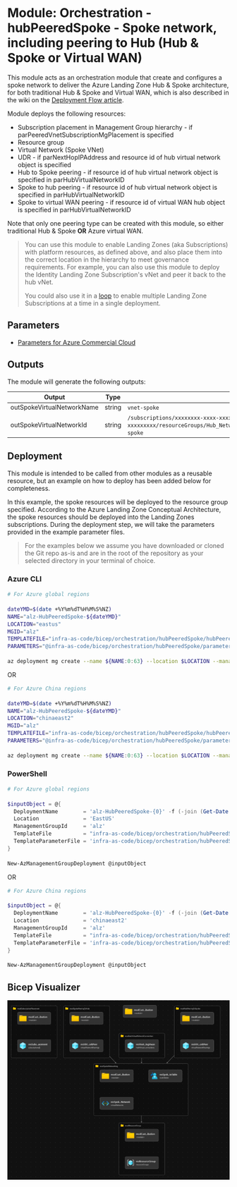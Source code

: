 # Module: Orchestration - hubPeeredSpoke - Spoke network, including peering to Hub (Hub & Spoke or Virtual WAN)

This module acts as an orchestration module that create and configures a spoke network to deliver the Azure Landing Zone Hub & Spoke architecture, for both traditional Hub & Spoke and Virtual WAN, which is also described in the wiki on the [Deployment Flow article](https://github.com/Azure/ALZ-Bicep/wiki/DeploymentFlow).

Module deploys the following resources:

- Subscription placement in Management Group hierarchy - if parPeeredVnetSubscriptionMgPlacement is specified
- Resource group
- Virtual Network (Spoke VNet)
- UDR - if parNextHopIPAddress and resource id of hub virtual network object is specified
- Hub to Spoke peering - if resource id of hub virtual network object is specified in parHubVirtualNetworkID
- Spoke to hub peering - if resource id of hub virtual network object is specified in parHubVirtualNetworkID
- Spoke to virtual WAN peering - if resource id of virtual WAN hub object is specified in parHubVirtualNetworkID

Note that only one peering type can be created with this module, so either traditional Hub & Spoke **OR** Azure virtual WAN.

<!-- markdownlint-disable -->

> You can use this module to enable Landing Zones (aka Subscriptions) with platform resources, as defined above, and also place them into the correct location in the hierarchy to meet governance requirements. For example, you can also use this module to deploy the Identity Landing Zone Subscription's vNet and peer it back to the hub vNet.
>
> You could also use it in a [loop](https://learn.microsoft.com/azure/azure-resource-manager/bicep/loops) to enable multiple Landing Zone Subscriptions at a time in a single deployment.

<!-- markdownlint-restore -->

## Parameters

- [Parameters for Azure Commercial Cloud](generateddocs/hubPeeredSpoke.bicep.md)

## Outputs

The module will generate the following outputs:

| Output                     | Type   | Example                                                                                                                                      |
| -------------------------- | ------ | -------------------------------------------------------------------------------------------------------------------------------------------- |
| outSpokeVirtualNetworkName | string | `vnet-spoke`                                                                                                                                 |
| outSpokeVirtualNetworkId   | string | `/subscriptions/xxxxxxxx-xxxx-xxxx-xxxxx-xxxxxxxxx/resourceGroups/Hub_Networking_POC/providers/Microsoft.Network/virtualNetworks/vnet-spoke` |

## Deployment

This module is intended to be called from other modules as a reusable resource, but an example on how to deploy has been added below for completeness.

In this example, the spoke resources will be deployed to the resource group specified. According to the Azure Landing Zone Conceptual Architecture, the spoke resources should be deployed into the Landing Zones subscriptions. During the deployment step, we will take the parameters provided in the example parameter files.

> For the examples below we assume you have downloaded or cloned the Git repo as-is and are in the root of the repository as your selected directory in your terminal of choice.

### Azure CLI

```bash
# For Azure global regions

dateYMD=$(date +%Y%m%dT%H%M%S%NZ)
NAME="alz-HubPeeredSpoke-${dateYMD}"
LOCATION="eastus"
MGID="alz"
TEMPLATEFILE="infra-as-code/bicep/orchestration/hubPeeredSpoke/hubPeeredSpoke.bicep"
PARAMETERS="@infra-as-code/bicep/orchestration/hubPeeredSpoke/parameters/hubPeeredSpoke.parameters.all.json"

az deployment mg create --name ${NAME:0:63} --location $LOCATION --management-group-id $MGID --template-file $TEMPLATEFILE --parameters $PARAMETERS
```

OR

```bash
# For Azure China regions

dateYMD=$(date +%Y%m%dT%H%M%S%NZ)
NAME="alz-HubPeeredSpoke-${dateYMD}"
LOCATION="chinaeast2"
MGID="alz"
TEMPLATEFILE="infra-as-code/bicep/orchestration/hubPeeredSpoke/hubPeeredSpoke.bicep"
PARAMETERS="@infra-as-code/bicep/orchestration/hubPeeredSpoke/parameters/hubPeeredSpoke.parameters.all.json"

az deployment mg create --name ${NAME:0:63} --location $LOCATION --management-group-id $MGID --template-file $TEMPLATEFILE --parameters $PARAMETERS
```

### PowerShell

```powershell
# For Azure global regions

$inputObject = @{
  DeploymentName        = 'alz-HubPeeredSpoke-{0}' -f (-join (Get-Date -Format 'yyyyMMddTHHMMssffffZ')[0..63])
  Location              = 'EastUS'
  ManagementGroupId     = 'alz'
  TemplateFile          = "infra-as-code/bicep/orchestration/hubPeeredSpoke/hubPeeredSpoke.bicep"
  TemplateParameterFile = 'infra-as-code/bicep/orchestration/hubPeeredSpoke/parameters/hubPeeredSpoke.parameters.all.json'
}

New-AzManagementGroupDeployment @inputObject
```

OR

```powershell
# For Azure China regions

$inputObject = @{
  DeploymentName        = 'alz-HubPeeredSpoke-{0}' -f (-join (Get-Date -Format 'yyyyMMddTHHMMssffffZ')[0..63])
  Location              = 'chinaeast2'
  ManagementGroupId     = 'alz'
  TemplateFile          = "infra-as-code/bicep/orchestration/hubPeeredSpoke/hubPeeredSpoke.bicep"
  TemplateParameterFile = 'infra-as-code/bicep/orchestration/hubPeeredSpoke/parameters/hubPeeredSpoke.parameters.all.json'
}

New-AzManagementGroupDeployment @inputObject
```

## Bicep Visualizer

![Bicep Visualizer](media/bicepVisualizer.png "Bicep Visualizer")
